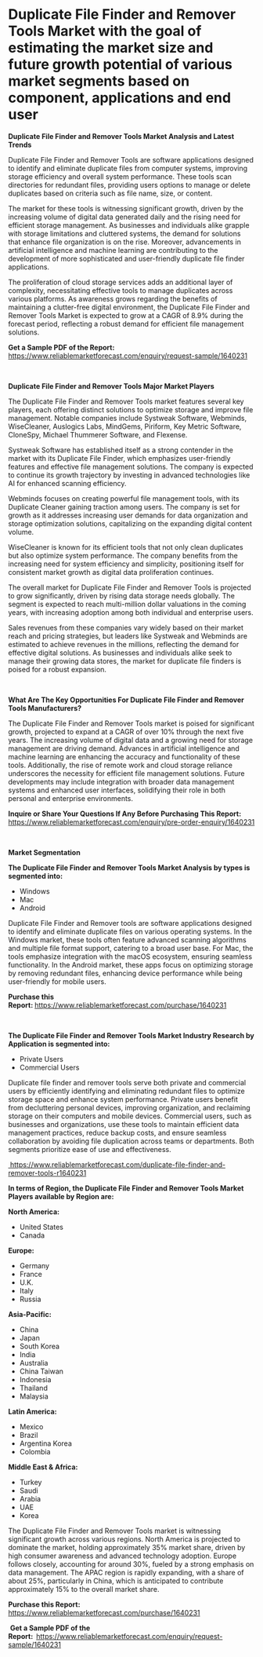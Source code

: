 <p><h1>Duplicate File Finder and Remover Tools Market with the goal of estimating the market size and future growth potential of various market segments based on component, applications and end user</h1></p><p><strong>Duplicate File Finder and Remover Tools Market Analysis and Latest Trends</strong></p>
<p><p>Duplicate File Finder and Remover Tools are software applications designed to identify and eliminate duplicate files from computer systems, improving storage efficiency and overall system performance. These tools scan directories for redundant files, providing users options to manage or delete duplicates based on criteria such as file name, size, or content.</p><p>The market for these tools is witnessing significant growth, driven by the increasing volume of digital data generated daily and the rising need for efficient storage management. As businesses and individuals alike grapple with storage limitations and cluttered systems, the demand for solutions that enhance file organization is on the rise. Moreover, advancements in artificial intelligence and machine learning are contributing to the development of more sophisticated and user-friendly duplicate file finder applications. </p><p>The proliferation of cloud storage services adds an additional layer of complexity, necessitating effective tools to manage duplicates across various platforms. As awareness grows regarding the benefits of maintaining a clutter-free digital environment, the Duplicate File Finder and Remover Tools Market is expected to grow at a CAGR of 8.9% during the forecast period, reflecting a robust demand for efficient file management solutions.</p></p>
<p><strong>Get a Sample PDF of the Report:&nbsp;</strong> <a href="https://www.reliablemarketforecast.com/enquiry/request-sample/1640231?utm_campaign=2988&utm_medium=2&utm_source=Github&utm_content=ia&utm_term=18042025&utm_id=duplicate-file-finder-and-remover-tools">https://www.reliablemarketforecast.com/enquiry/request-sample/1640231</a></p>
<p>&nbsp;</p>
<p><strong>Duplicate File Finder and Remover Tools Major Market Players</strong></p>
<p><p>The Duplicate File Finder and Remover Tools market features several key players, each offering distinct solutions to optimize storage and improve file management. Notable companies include Systweak Software, Webminds, WiseCleaner, Auslogics Labs, MindGems, Piriform, Key Metric Software, CloneSpy, Michael Thummerer Software, and Flexense.</p><p>Systweak Software has established itself as a strong contender in the market with its Duplicate File Finder, which emphasizes user-friendly features and effective file management solutions. The company is expected to continue its growth trajectory by investing in advanced technologies like AI for enhanced scanning efficiency. </p><p>Webminds focuses on creating powerful file management tools, with its Duplicate Cleaner gaining traction among users. The company is set for growth as it addresses increasing user demands for data organization and storage optimization solutions, capitalizing on the expanding digital content volume.</p><p>WiseCleaner is known for its efficient tools that not only clean duplicates but also optimize system performance. The company benefits from the increasing need for system efficiency and simplicity, positioning itself for consistent market growth as digital data proliferation continues.</p><p>The overall market for Duplicate File Finder and Remover Tools is projected to grow significantly, driven by rising data storage needs globally. The segment is expected to reach multi-million dollar valuations in the coming years, with increasing adoption among both individual and enterprise users.</p><p>Sales revenues from these companies vary widely based on their market reach and pricing strategies, but leaders like Systweak and Webminds are estimated to achieve revenues in the millions, reflecting the demand for effective digital solutions. As businesses and individuals alike seek to manage their growing data stores, the market for duplicate file finders is poised for a robust expansion.</p></p>
<p>&nbsp;</p>
<p><strong>What Are The Key Opportunities For Duplicate File Finder and Remover Tools Manufacturers?</strong></p>
<p><p>The Duplicate File Finder and Remover Tools market is poised for significant growth, projected to expand at a CAGR of over 10% through the next five years. The increasing volume of digital data and a growing need for storage management are driving demand. Advances in artificial intelligence and machine learning are enhancing the accuracy and functionality of these tools. Additionally, the rise of remote work and cloud storage reliance underscores the necessity for efficient file management solutions. Future developments may include integration with broader data management systems and enhanced user interfaces, solidifying their role in both personal and enterprise environments.</p></p>
<p><strong>Inquire or Share Your Questions If Any Before Purchasing This Report:</strong> <a href="https://www.reliablemarketforecast.com/enquiry/pre-order-enquiry/1640231?utm_campaign=2988&utm_medium=2&utm_source=Github&utm_content=ia&utm_term=18042025&utm_id=duplicate-file-finder-and-remover-tools">https://www.reliablemarketforecast.com/enquiry/pre-order-enquiry/1640231</a></p>
<p>&nbsp;</p>
<p><strong>Market Segmentation</strong></p>
<p><strong>The Duplicate File Finder and Remover Tools Market Analysis by types is segmented into:</strong></p>
<p><ul><li>Windows</li><li>Mac</li><li>Android</li></ul></p>
<p><p>Duplicate File Finder and Remover tools are software applications designed to identify and eliminate duplicate files on various operating systems. In the Windows market, these tools often feature advanced scanning algorithms and multiple file format support, catering to a broad user base. For Mac, the tools emphasize integration with the macOS ecosystem, ensuring seamless functionality. In the Android market, these apps focus on optimizing storage by removing redundant files, enhancing device performance while being user-friendly for mobile users.</p></p>
<p><strong>Purchase this Report:&nbsp;</strong><a href="https://www.reliablemarketforecast.com/purchase/1640231?utm_campaign=2988&utm_medium=2&utm_source=Github&utm_content=ia&utm_term=18042025&utm_id=duplicate-file-finder-and-remover-tools">https://www.reliablemarketforecast.com/purchase/1640231</a></p>
<p>&nbsp;</p>
<p><strong>The Duplicate File Finder and Remover Tools Market Industry Research by Application is segmented into:</strong></p>
<p><ul><li>Private Users</li><li>Commercial Users</li></ul></p>
<p><p>Duplicate file finder and remover tools serve both private and commercial users by efficiently identifying and eliminating redundant files to optimize storage space and enhance system performance. Private users benefit from decluttering personal devices, improving organization, and reclaiming storage on their computers and mobile devices. Commercial users, such as businesses and organizations, use these tools to maintain efficient data management practices, reduce backup costs, and ensure seamless collaboration by avoiding file duplication across teams or departments. Both segments prioritize ease of use and effectiveness.</p></p>
<p><a href="https://www.reliablemarketforecast.com/duplicate-file-finder-and-remover-tools-r1640231?utm_campaign=2988&utm_medium=2&utm_source=Github&utm_content=ia&utm_term=18042025&utm_id=duplicate-file-finder-and-remover-tools">&nbsp;https://www.reliablemarketforecast.com/duplicate-file-finder-and-remover-tools-r1640231</a></p>
<p><strong>In terms of Region, the Duplicate File Finder and Remover Tools Market Players available by Region are:</strong></p>
<p>
    <p> <strong> North America: </strong>
        <ul>
            <li>United States</li>
            <li>Canada</li>
        </ul>
        </p> 
    <p> <strong> Europe: </strong>
        <ul>
            <li>Germany</li>
            <li>France</li>
            <li>U.K.</li>
            <li>Italy</li>
            <li>Russia</li>
        </ul>
        </p> 
    <p> <strong> Asia-Pacific: </strong>
        <ul>
            <li>China</li>
            <li>Japan</li>
            <li>South Korea</li>
            <li>India</li>
            <li>Australia</li>
            <li>China Taiwan</li>
            <li>Indonesia</li>
            <li>Thailand</li>
            <li>Malaysia</li>
        </ul>
        </p> 
    <p> <strong> Latin America: </strong>
        <ul>
            <li>Mexico</li>
            <li>Brazil</li>
            <li>Argentina Korea</li>
            <li>Colombia</li>
        </ul>
        </p> 
    <p> <strong> Middle East & Africa: </strong>
        <ul>
            <li>Turkey</li>
            <li>Saudi</li>
            <li>Arabia</li>
            <li>UAE</li>
            <li>Korea</li>
        </ul>
    </p>
    </p>
<p><p>The Duplicate File Finder and Remover Tools market is witnessing significant growth across various regions. North America is projected to dominate the market, holding approximately 35% market share, driven by high consumer awareness and advanced technology adoption. Europe follows closely, accounting for around 30%, fueled by a strong emphasis on data management. The APAC region is rapidly expanding, with a share of about 25%, particularly in China, which is anticipated to contribute approximately 15% to the overall market share.</p></p>
<p><strong>Purchase this Report: </strong><a href="https://www.reliablemarketforecast.com/purchase/1640231?utm_campaign=2988&utm_medium=2&utm_source=Github&utm_content=ia&utm_term=18042025&utm_id=duplicate-file-finder-and-remover-tools">https://www.reliablemarketforecast.com/purchase/1640231</a></p>
<p>&nbsp;<strong>Get a Sample PDF of the Report:&nbsp;&nbsp;</strong><a href="https://www.reliablemarketforecast.com/enquiry/request-sample/1640231?utm_campaign=2988&utm_medium=2&utm_source=Github&utm_content=ia&utm_term=18042025&utm_id=duplicate-file-finder-and-remover-tools">https://www.reliablemarketforecast.com/enquiry/request-sample/1640231</a></p>
<p><strong></strong></p>
<p><p></p><p></p><p></p></p>